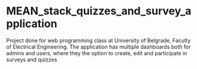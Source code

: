 # MEAN_stack_quizzes_and_survey_application
Project done for web programming class at University of Belgrade, Faculty of Electrical Engineering. The application has multiple dashboards both for admins and users, where they the option to create, edit and participate in surveys and quizzes 
